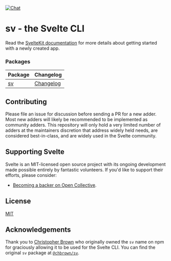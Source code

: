 [![Chat](https://img.shields.io/discord/457912077277855764?label=chat&logo=discord)](https://svelte.dev/chat)

# sv - the Svelte CLI

Read the [SvelteKit documentation](https://kit.svelte.dev/docs/introduction) for more details about getting started with a newly created app.

### Packages

| Package            | Changelog                              |
| ------------------ | -------------------------------------- |
| [sv](packages/cli) | [Changelog](packages/cli/CHANGELOG.md) |

## Contributing

Please file an issue for discussion before sending a PR for a new adder. Most new adders will likely be recommended to be implemented as community adders. This repository will only hold a very limited number of adders at the maintainers discretion that address widely held needs, are considered best-in-class, and are widely used in the Svelte community.

## Supporting Svelte

Svelte is an MIT-licensed open source project with its ongoing development made possible entirely by fantastic volunteers. If you'd like to support their efforts, please consider:

- [Becoming a backer on Open Collective](https://opencollective.com/svelte).

## License

[MIT](https://github.com/sveltejs/kit/blob/main/LICENSE)

## Acknowledgements

Thank you to [Christopher Brown](https://github.com/chbrown) who originally owned the `sv` name on npm for graciously allowing it to be used for the Svelte CLI. You can find the original `sv` package at [`@chbrown/sv`](https://www.npmjs.com/package/@chbrown/sv).

